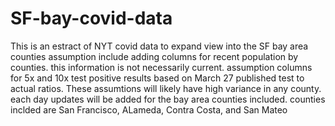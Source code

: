 # SF-bay-covid-data
This is an estract of NYT covid data to expand view into the SF bay area counties
assumption include adding columns for recent population by counties. this information is not necessarily current.
assumption columns for 5x and 10x test positive results based on March 27 published test to actual ratios. These assumtions will likely have high variance in any county.
each day updates will be added for the bay area counties included.
counties inclded are San Francisco, ALameda, Contra Costa, and San Mateo
